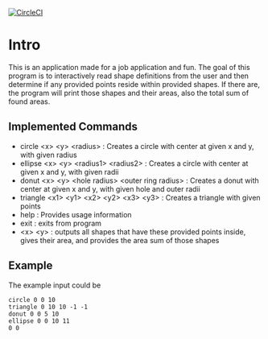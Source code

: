 [![CircleCI](https://circleci.com/gh/joklek/PointExplorerTask.svg?style=svg)](https://circleci.com/gh/joklek/PointExplorerTask)

# Intro
This is an application made for a job application and fun.
The goal of this program is to interactively read shape definitions from the user 
and then determine if any provided points reside within provided shapes. 
If there are, the program will print those shapes and their areas, also the total sum of found areas.

## Implemented Commands
* circle \<x> \<y> \<radius> : Creates a circle with center at given x and y, with given radius
* ellipse \<x> \<y> \<radius1> \<radius2> : Creates a circle with center at given x and y, with given radii
* donut \<x> \<y> \<hole radius> \<outer ring radius> : Creates a donut with center at given x and y, with given hole and outer radii
* triangle \<x1> \<y1> \<x2> \<y2> \<x3> \<y3> : Creates a triangle with given points
* help  : Provides usage information 
* exit : exits from program
* \<x> \<y> : outputs all shapes that have these provided points inside, gives their area, and provides the area sum of those shapes

## Example
The example input could be
```
circle 0 0 10
triangle 0 10 10 -1 -1
donut 0 0 5 10
ellipse 0 0 10 11
0 0
```
